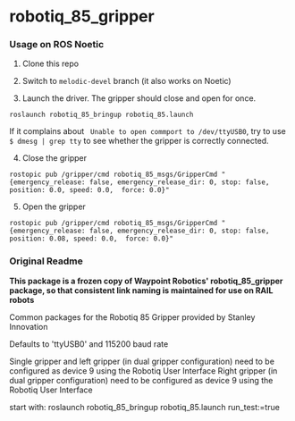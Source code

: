 # robotiq_85_gripper

### Usage on ROS Noetic 

1. Clone this repo

2. Switch to `melodic-devel` branch (it also works on Noetic)

3. Launch the driver. The gripper should close and open for once. 
```
roslaunch robotiq_85_bringup robotiq_85.launch
```
If it complains about ` Unable to open commport to /dev/ttyUSB0`, try to use `$ dmesg | grep tty` to see whether the gripper is correctly connected. 

4. Close the gripper
```
rostopic pub /gripper/cmd robotiq_85_msgs/GripperCmd "{emergency_release: false, emergency_release_dir: 0, stop: false, position: 0.0, speed: 0.0,  force: 0.0}"
```
5. Open the gripper
```
rostopic pub /gripper/cmd robotiq_85_msgs/GripperCmd "{emergency_release: false, emergency_release_dir: 0, stop: false, position: 0.08, speed: 0.0,  force: 0.0}"
```

### Original Readme

**This package is a frozen copy of Waypoint Robotics' robotiq_85_gripper package, so that consistent link naming is maintained for use on RAIL robots**

Common packages for the Robotiq 85 Gripper provided by Stanley Innovation

Defaults to 'ttyUSB0' and 115200 baud rate

Single gripper and left gripper (in dual gripper configuration) need to be configured as device 9 using the Robotiq User Interface
Right gripper (in dual gripper configuration) need to be configured as device 9 using the Robotiq User Interface


start with:
roslaunch robotiq_85_bringup robotiq_85.launch run_test:=true

